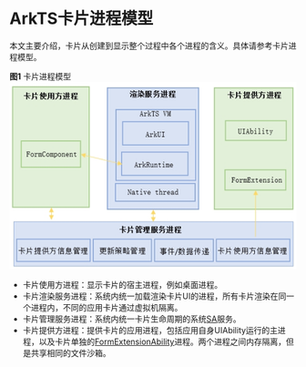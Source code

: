 # ArkTS卡片进程模型
本文主要介绍，卡片从创建到显示整个过程中各个进程的含义。具体请参考卡片进程模型。

**图1** 卡片进程模型   
![WidgetProject](figures/form-process.png)
- 卡片使用方进程：显示卡片的宿主进程，例如桌面进程。
- 卡片渲染服务进程：系统内统一加载渲染卡片UI的进程，所有卡片渲染在同一个进程内，不同的应用卡片通过虚拟机隔离。
- 卡片管理服务进程：系统内统一卡片生命周期的系统[SA](../application-models/serviceability-overview.md)服务。
- 卡片提供方进程：提供卡片的应用进程，包括应用自身UIAbility运行的主进程，以及卡片单独的[FormExtensionAbility](../reference/apis-form-kit/js-apis-app-form-formExtensionAbility.md)进程。两个进程之间内存隔离，但是共享相同的文件沙箱。